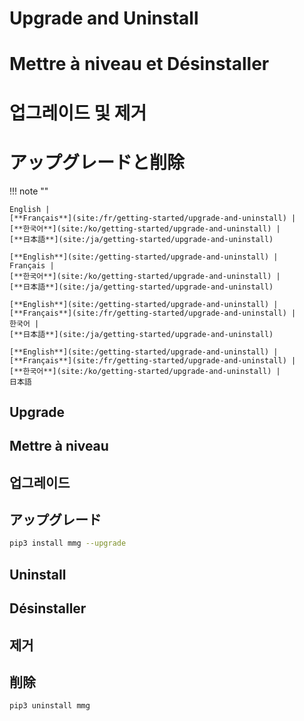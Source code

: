 <!---------------------------->
<!-- multilingual suffix: en, fr, ko, ja -->
<!---------------------------->
<!-- [en] -->
# Upgrade and Uninstall
<!-- [fr] -->
# Mettre à niveau et Désinstaller
<!-- [ko] -->
# 업그레이드 및 제거
<!-- [ja] -->
# アップグレードと削除
<!-- [common] -->

!!! note ""

<!-- [en] -->
    English |
    [**Français**](site:/fr/getting-started/upgrade-and-uninstall) |
    [**한국어**](site:/ko/getting-started/upgrade-and-uninstall) |
    [**日本語**](site:/ja/getting-started/upgrade-and-uninstall)
<!-- [fr] -->
    [**English**](site:/getting-started/upgrade-and-uninstall) |
    Français |
    [**한국어**](site:/ko/getting-started/upgrade-and-uninstall) |
    [**日本語**](site:/ja/getting-started/upgrade-and-uninstall)
<!-- [ko] -->
    [**English**](site:/getting-started/upgrade-and-uninstall) |
    [**Français**](site:/fr/getting-started/upgrade-and-uninstall) |
    한국어 |
    [**日本語**](site:/ja/getting-started/upgrade-and-uninstall)
<!-- [ja] -->
    [**English**](site:/getting-started/upgrade-and-uninstall) |
    [**Français**](site:/fr/getting-started/upgrade-and-uninstall) |
    [**한국어**](site:/ko/getting-started/upgrade-and-uninstall) |
    日本語
<!-- [common] -->

<!-- [en] -->
## Upgrade
<!-- [fr] -->
## Mettre à niveau
<!-- [ko] -->
## 업그레이드
<!-- [ja] -->
## アップグレード
<!-- [common] -->

```sh
pip3 install mmg --upgrade
```

<!-- [en] -->
## Uninstall
<!-- [fr] -->
## Désinstaller
<!-- [ko] -->
## 제거
<!-- [ja] -->
## 削除
<!-- [common] -->

```sh
pip3 uninstall mmg
```
